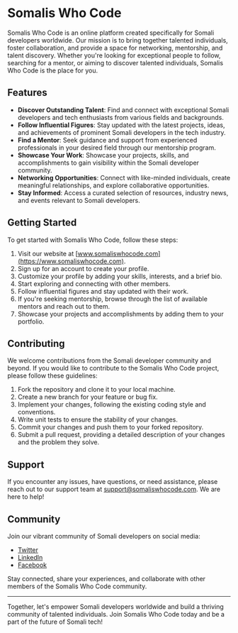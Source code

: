 # Somalis Who Code

Somalis Who Code is an online platform created specifically for Somali developers worldwide. Our mission is to bring together talented individuals, foster collaboration, and provide a space for networking, mentorship, and talent discovery. Whether you're looking for exceptional people to follow, searching for a mentor, or aiming to discover talented individuals, Somalis Who Code is the place for you.

## Features

- **Discover Outstanding Talent**: Find and connect with exceptional Somali developers and tech enthusiasts from various fields and backgrounds.
- **Follow Influential Figures**: Stay updated with the latest projects, ideas, and achievements of prominent Somali developers in the tech industry.
- **Find a Mentor**: Seek guidance and support from experienced professionals in your desired field through our mentorship program.
- **Showcase Your Work**: Showcase your projects, skills, and accomplishments to gain visibility within the Somali developer community.
- **Networking Opportunities**: Connect with like-minded individuals, create meaningful relationships, and explore collaborative opportunities.
- **Stay Informed**: Access a curated selection of resources, industry news, and events relevant to Somali developers.

## Getting Started

To get started with Somalis Who Code, follow these steps:

1. Visit our website at [www.somaliswhocode.com](https://www.somaliswhocode.com).
2. Sign up for an account to create your profile.
3. Customize your profile by adding your skills, interests, and a brief bio.
4. Start exploring and connecting with other members.
5. Follow influential figures and stay updated with their work.
6. If you're seeking mentorship, browse through the list of available mentors and reach out to them.
7. Showcase your projects and accomplishments by adding them to your portfolio.

## Contributing

We welcome contributions from the Somali developer community and beyond. If you would like to contribute to the Somalis Who Code project, please follow these guidelines:

1. Fork the repository and clone it to your local machine.
2. Create a new branch for your feature or bug fix.
3. Implement your changes, following the existing coding style and conventions.
4. Write unit tests to ensure the stability of your changes.
5. Commit your changes and push them to your forked repository.
6. Submit a pull request, providing a detailed description of your changes and the problem they solve.

## Support

If you encounter any issues, have questions, or need assistance, please reach out to our support team at [support@somaliswhocode.com](mailto:support@somaliswhocode.com). We are here to help!

## Community

Join our vibrant community of Somali developers on social media:

- [Twitter](https://twitter.com/somaliswhocode)
- [LinkedIn](https://www.linkedin.com/company/somaliswhocode)
- [Facebook](https://www.facebook.com/somaliswhocode)

Stay connected, share your experiences, and collaborate with other members of the Somalis Who Code community.

---

Together, let's empower Somali developers worldwide and build a thriving community of talented individuals. Join Somalis Who Code today and be a part of the future of Somali tech!
